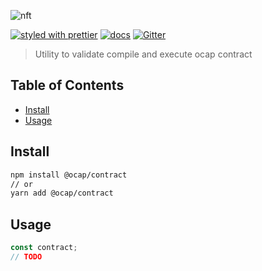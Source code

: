 ![nft](https://www.arcblock.io/.netlify/functions/badge/?text=OCAP+Contract)

[![styled with prettier](https://img.shields.io/badge/styled_with-prettier-ff69b4.svg)](https://github.com/prettier/prettier)
[![docs](https://img.shields.io/badge/powered%20by-arcblock-green.svg)](https://docs.arcblock.io)
[![Gitter](https://badges.gitter.im/ArcBlock/community.svg)](https://gitter.im/ArcBlock/community?utm_source=badge\&utm_medium=badge\&utm_campaign=pr-badge)

> Utility to validate compile and execute ocap contract


## Table of Contents

* [Install](#install)
* [Usage](#usage)


## Install

```sh
npm install @ocap/contract
// or
yarn add @ocap/contract
```


## Usage

```js
const contract;
// TODO
```
